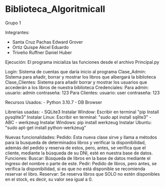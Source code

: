 # Biblioteca_AlgoritmicaII
Grupo 1

Integrantes:
- Santa Cruz Pachas Edward Grover
- Ortiz Quispe Akcel Eduardo
- Triveño Ruffner Daniel Huber

Ejecución:
    El programa inicializa las funciones desde el archivo Principal.py

Login: Sistema de cuentas que daría inicio al programa
    Clase_Admin: Sistema para añadir, borrar y mostrar los libros que albergará la biblioteca
    Clase_Clientes: Sistema para añadir borrar y mostrar los usuarios que accederán a los libros de nuestra biblioteca
    Credenciales: 
        Para admin:
            usuario: admin 
            contraseña: 123
        Para Clientes:
            usuario: user 
            contraseña: 123

Recursos Usados:
    - Python 3.10.7
    - DB Browser

Librerías usadas:
    - SQLite3
        Instalar Window: Escribir en terminal "pip Install pysqlite3"
        Instalar Linux: Escribir en terminal: "sudo apt install sqlite3"
    - ABC
    - werkzeug
        Instalar Windows: pip install werkzeug
        Instalar Ubuntu: "sudo apt-get install python-werkzeug" 

Nuevas funcionalidades:
    Pedido:
        Esta nueva clase sirve y llama a métodos para la busqueda de determinados libros y verificar la disponibilidad, además del pedido y reserva de estos, pero, antes, se verifica que el cliente, mediante la búsqueda de su DNI, esté en nuestra base de datos.
        Funciones:
        Buscar:
            Búsqueda de libros en la base de datos mediante el ingreso del nombre o parte de este.
        Pedir:
            Pedido de libros, pero antes, se verifica la disponibilidad, si es que no está disponible se recomienda reservar el libro.
        Reservar:
            Se reserva libros que SOLO no estén disponibles en el stock, es decir, su valor sea igual a 0.

        

